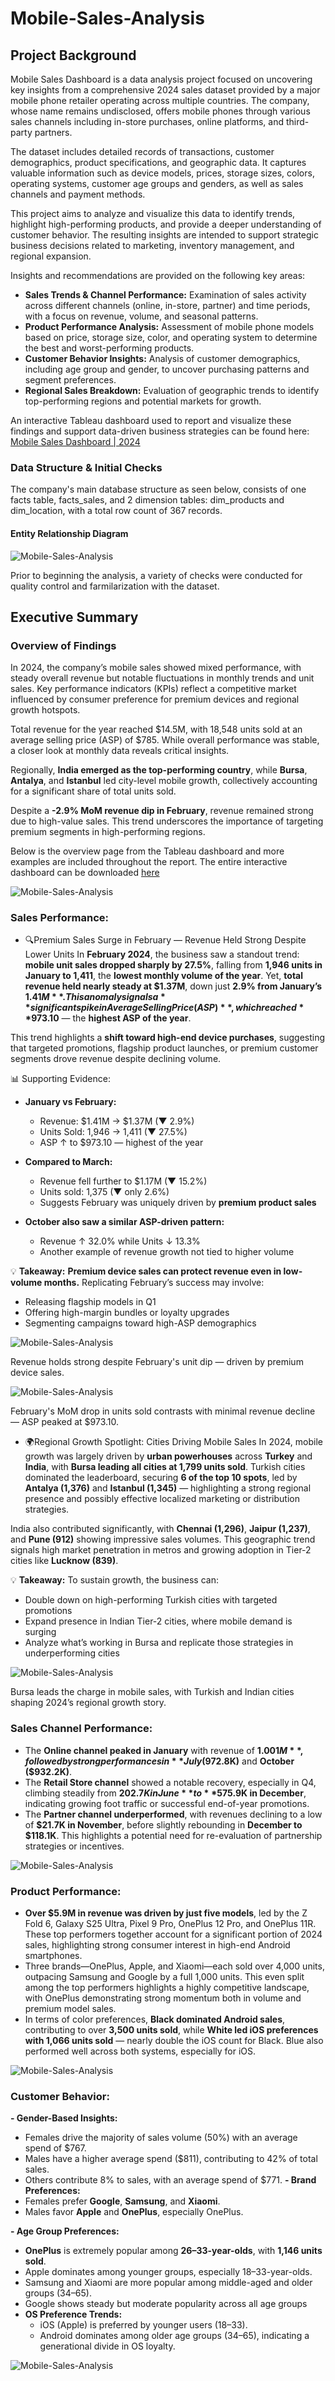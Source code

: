 # Mobile-Sales-Analysis

## Project Background
Mobile Sales Dashboard is a data analysis project focused on uncovering key insights from a comprehensive 2024 sales dataset provided by a major mobile phone retailer operating across multiple countries. The company, whose name remains undisclosed, offers mobile phones through various sales channels including in-store purchases, online platforms, and third-party partners.

The dataset includes detailed records of transactions, customer demographics, product specifications, and geographic data. It captures valuable information such as device models, prices, storage sizes, colors, operating systems, customer age groups and genders, as well as sales channels and payment methods.

This project aims to analyze and visualize this data to identify trends, highlight high-performing products, and provide a deeper understanding of customer behavior. The resulting insights are intended to support strategic business decisions related to marketing, inventory management, and regional expansion.

Insights and recommendations are provided on the following key areas:
- **Sales Trends & Channel Performance:** Examination of sales activity across different channels (online, in-store, partner) and time periods, with a focus on revenue, volume, and seasonal patterns.
- **Product Performance Analysis:** Assessment of mobile phone models based on price, storage size, color, and operating system to determine the best and worst-performing products.
- **Customer Behavior Insights:** Analysis of customer demographics, including age group and gender, to uncover purchasing patterns and segment preferences.
- **Regional Sales Breakdown:** Evaluation of geographic trends to identify top-performing regions and potential markets for growth.

An interactive Tableau dashboard used to report and visualize these findings and support data-driven business strategies can be found here: 
[Mobile Sales Dashboard | 2024](https://public.tableau.com/views/MobileSalesDashboard2024/SalesDashboard?:language=en-US&:sid=&:redirect=auth&:display_count=n&:origin=viz_share_link)

### Data Structure & Initial Checks
The company's main database structure as seen below, consists of one facts table, facts_sales, and 2 dimension tables: dim_products and dim_location, with a total row count of 367 records.

#### Entity Relationship Diagram
![Mobile-Sales-Analysis](ERD.png)

Prior to beginning the analysis, a variety of checks were conducted for quality control and farmilarization with the dataset.

## Executive Summary
### Overview of Findings
In 2024, the company’s mobile sales showed mixed performance, with steady overall revenue but notable fluctuations in monthly trends and unit sales. Key performance indicators (KPIs) reflect a competitive market influenced by consumer preference for premium devices and regional growth hotspots.

Total revenue for the year reached $14.5M, with 18,548 units sold at an average selling price (ASP) of $785. While overall performance was stable, a closer look at monthly data reveals critical insights.

Regionally, **India emerged as the top-performing country**, while **Bursa**, **Antalya**, and **Istanbul** led city-level mobile growth, collectively accounting for a significant share of total units sold.

Despite a **-2.9% MoM revenue dip in February**, revenue remained strong due to high-value sales. This trend underscores the importance of targeting premium segments in high-performing regions.

Below is the overview page from the Tableau dashboard and more examples are included throughout the report. The entire interactive dashboard can be downloaded [here](https://public.tableau.com/views/MobileSalesDashboard2024/SalesDashboard?:language=en-US&:sid=&:redirect=auth&:display_count=n&:origin=viz_share_link)

![Mobile-Sales-Analysis](sales_dashboard.jpg)

### Sales Performance:
- 🔍Premium Sales Surge in February — Revenue Held Strong Despite Lower Units
In **February 2024**, the business saw a standout trend: **mobile unit sales dropped sharply by 27.5%**, falling from **1,946 units in January to 1,411**, the **lowest monthly volume of the year**. Yet, **total revenue held nearly steady at $1.37M**, down just **2.9% from January’s $1.41M**. This anomaly signals a **significant spike in Average Selling Price (ASP)**, which reached **$973.10** — the **highest ASP of the year**.

This trend highlights a **shift toward high-end device purchases**, suggesting that targeted promotions, flagship product launches, or premium customer segments drove revenue despite declining volume.

📊 Supporting Evidence:
- **January vs February:**
  - Revenue: $1.41M → $1.37M (▼ 2.9%)
  - Units Sold: 1,946 → 1,411 (▼ 27.5%)
  - ASP ↑ to $973.10 — highest of the year

- **Compared to March:**
  - Revenue fell further to $1.17M (▼ 15.2%)
  - Units sold: 1,375 (▼ only 2.6%)
  - Suggests February was uniquely driven by **premium product sales**

- **October also saw a similar ASP-driven pattern:**
  - Revenue ↑ 32.0% while Units ↓ 13.3%
  - Another example of revenue growth not tied to higher volume

💡 **Takeaway:**
**Premium device sales can protect revenue even in low-volume months.** Replicating February’s success may involve:
- Releasing flagship models in Q1
- Offering high-margin bundles or loyalty upgrades
- Segmenting campaigns toward high-ASP demographics

![Mobile-Sales-Analysis](monthly_revenue.JPG)

Revenue holds strong despite February's unit dip — driven by premium device sales.

![Mobile-Sales-Analysis](MoM_Growth.JPG)

February's MoM drop in units sold contrasts with minimal revenue decline — ASP peaked at $973.10.

- 🌍Regional Growth Spotlight: Cities Driving Mobile Sales
In 2024, mobile growth was largely driven by **urban powerhouses** across **Turkey** and **India**, with **Bursa leading all cities at 1,799 units sold**. Turkish cities dominated the leaderboard, securing **6 of the top 10 spots**, led by **Antalya (1,376)** and **Istanbul (1,345)** — highlighting a strong regional presence and possibly effective localized marketing or distribution strategies.

India also contributed significantly, with **Chennai (1,296)**, **Jaipur (1,237)**, and **Pune (912)** showing impressive sales volumes. This geographic trend signals high market penetration in metros and growing adoption in Tier-2 cities like **Lucknow (839)**.


💡 **Takeaway:**
To sustain growth, the business can:
- Double down on high-performing Turkish cities with targeted promotions
- Expand presence in Indian Tier-2 cities, where mobile demand is surging
- Analyze what’s working in Bursa and replicate those strategies in underperforming cities

![Mobile-Sales-Analysis](Top_10_Cities.JPG)

Bursa leads the charge in mobile sales, with Turkish and Indian cities shaping 2024’s regional growth story.

### Sales Channel Performance:
- The **Online channel peaked in January** with revenue of **$1.001M**, followed by strong performances in **July ($972.8K)** and **October ($932.2K)**.
- The **Retail Store channel** showed a notable recovery, especially in Q4, climbing steadily from **$202.7K in June** to **$575.9K in December**, indicating growing foot traffic or successful end-of-year promotions.
- The **Partner channel underperformed**, with revenues declining to a low of **$21.7K in November**, before slightly rebounding in **December to $118.1K**. This highlights a potential need for re-evaluation of partnership strategies or incentives.

![Mobile-Sales-Analysis](Top_10_Cities.JPG)

### Product Performance:
- **Over $5.9M in revenue was driven by just five models**, led by the Z Fold 6, Galaxy S25 Ultra, Pixel 9 Pro, OnePlus 12 Pro, and OnePlus 11R. These top performers together account for a significant portion of 2024 sales, highlighting strong consumer interest in high-end Android smartphones.
- Three brands—OnePlus, Apple, and Xiaomi—each sold over 4,000 units, outpacing Samsung and Google by a full 1,000 units. This even split among the top performers highlights a highly competitive landscape, with OnePlus demonstrating strong momentum both in volume and premium model sales.
- In terms of color preferences, **Black dominated Android sales**, contributing to over **3,500 units sold**, while **White led iOS preferences with 1,066 units sold** — nearly double the iOS count for Black. Blue also performed well across both systems, especially for iOS.

![Mobile-Sales-Analysis](Top_10_Cities.JPG)

### Customer Behavior:
**- Gender-Based Insights:**
  - Females drive the majority of sales volume (50%) with an average spend of $767.
  - Males have a higher average spend ($811), contributing to 42% of total sales.
  - Others contribute 8% to sales, with an average spend of $771.
**- Brand Preferences:**
  - Females prefer **Google**, **Samsung**, and **Xiaomi**.
  - Males favor **Apple** and **OnePlus**, especially OnePlus.

**- Age Group Preferences:**
  - **OnePlus** is extremely popular among **26–33-year-olds**, with **1,146 units sold**.
  - Apple dominates among younger groups, especially 18–33-year-olds.
  - Samsung and Xiaomi are more popular among middle-aged and older groups (34–65).
  - Google shows steady but moderate popularity across all age groups
- **OS Preference Trends:**
  - iOS (Apple) is preferred by younger users (18–33).
  - Android dominates among older age groups (34–65), indicating a generational divide in OS loyalty.
 
![Mobile-Sales-Analysis](Top_10_Cities.JPG)
